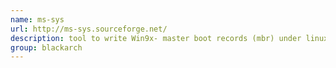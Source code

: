 ```yaml
---
name: ms-sys
url: http://ms-sys.sourceforge.net/
description: tool to write Win9x- master boot records (mbr) under linux - RTM! URL : http://ms-sys.sourceforge.net/ Groups : blackarch blackarch-backdoor blackarch-binary blackarch-forensic
group: blackarch
---
```

